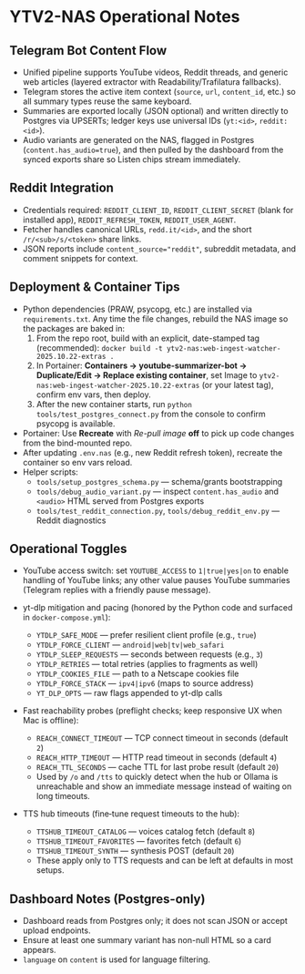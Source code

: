 # YTV2-NAS Operational Notes

## Telegram Bot Content Flow
- Unified pipeline supports YouTube videos, Reddit threads, and generic web articles (layered extractor with Readability/Trafilatura fallbacks).
- Telegram stores the active item context (`source`, `url`, `content_id`, etc.) so all summary types reuse the same keyboard.
- Summaries are exported locally (JSON optional) and written directly to Postgres via UPSERTs; ledger keys use universal IDs (`yt:<id>`, `reddit:<id>`).
 - Audio variants are generated on the NAS, flagged in Postgres (`content.has_audio=true`), and then pulled by the dashboard from the synced exports share so Listen chips stream immediately.

## Reddit Integration
- Credentials required: `REDDIT_CLIENT_ID`, `REDDIT_CLIENT_SECRET` (blank for installed app), `REDDIT_REFRESH_TOKEN`, `REDDIT_USER_AGENT`.
- Fetcher handles canonical URLs, `redd.it/<id>`, and the short `/r/<sub>/s/<token>` share links.
- JSON reports include `content_source="reddit"`, subreddit metadata, and comment snippets for context.

## Deployment & Container Tips
- Python dependencies (PRAW, psycopg, etc.) are installed via `requirements.txt`. Any time the file changes, rebuild the NAS image so the packages are baked in:
  1. From the repo root, build with an explicit, date-stamped tag (recommended): `docker build -t ytv2-nas:web-ingest-watcher-2025.10.22-extras .`
  2. In Portainer: **Containers → youtube-summarizer-bot → Duplicate/Edit → Replace existing container**, set Image to `ytv2-nas:web-ingest-watcher-2025.10.22-extras` (or your latest tag), confirm env vars, then deploy.
  3. After the new container starts, run `python tools/test_postgres_connect.py` from the console to confirm psycopg is available.
- Portainer: Use **Recreate** with _Re-pull image_ **off** to pick up code changes from the bind-mounted repo.
- After updating `.env.nas` (e.g., new Reddit refresh token), recreate the container so env vars reload.
- Helper scripts:
  - `tools/setup_postgres_schema.py` — schema/grants bootstrapping
  - `tools/debug_audio_variant.py` — inspect `content.has_audio` and `<audio>` HTML served from Postgres exports
  - `tools/test_reddit_connection.py`, `tools/debug_reddit_env.py` — Reddit diagnostics

## Operational Toggles
- YouTube access switch: set `YOUTUBE_ACCESS` to `1|true|yes|on` to enable handling of YouTube links; any other value pauses YouTube summaries (Telegram replies with a friendly pause message).
- yt-dlp mitigation and pacing (honored by the Python code and surfaced in `docker-compose.yml`):
  - `YTDLP_SAFE_MODE` — prefer resilient client profile (e.g., `true`)
  - `YTDLP_FORCE_CLIENT` — `android|web|tv|web_safari`
  - `YTDLP_SLEEP_REQUESTS` — seconds between requests (e.g., `3`)
  - `YTDLP_RETRIES` — total retries (applies to fragments as well)
  - `YTDLP_COOKIES_FILE` — path to a Netscape cookies file
  - `YTDLP_FORCE_STACK` — `ipv4|ipv6` (maps to source address)
  - `YT_DLP_OPTS` — raw flags appended to yt-dlp calls

- Fast reachability probes (preflight checks; keep responsive UX when Mac is offline):
  - `REACH_CONNECT_TIMEOUT` — TCP connect timeout in seconds (default `2`)
  - `REACH_HTTP_TIMEOUT` — HTTP read timeout in seconds (default `4`)
  - `REACH_TTL_SECONDS` — cache TTL for last probe result (default `20`)
  - Used by `/o` and `/tts` to quickly detect when the hub or Ollama is unreachable and show an immediate message instead of waiting on long timeouts.

- TTS hub timeouts (fine‑tune request timeouts to the hub):
  - `TTSHUB_TIMEOUT_CATALOG` — voices catalog fetch (default `8`)
  - `TTSHUB_TIMEOUT_FAVORITES` — favorites fetch (default `6`)
  - `TTSHUB_TIMEOUT_SYNTH` — synthesis POST (default `20`)
  - These apply only to TTS requests and can be left at defaults in most setups.

## Dashboard Notes (Postgres-only)
- Dashboard reads from Postgres only; it does not scan JSON or accept upload endpoints.
- Ensure at least one summary variant has non-null HTML so a card appears.
- `language` on `content` is used for language filtering.
